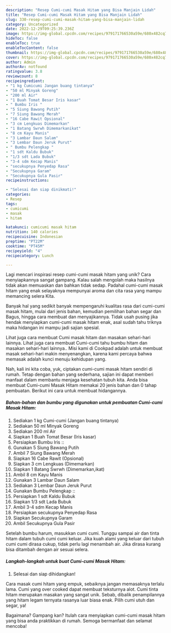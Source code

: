 ```yaml
---
description: "Resep Cumi-cumi Masak Hitam yang Bisa Manjain Lidah"
title: "Resep Cumi-cumi Masak Hitam yang Bisa Manjain Lidah"
slug: 330-resep-cumi-cumi-masak-hitam-yang-bisa-manjain-lidah
category: Uncategorized
date: 2022-12-29T09:25:39.236Z
image: https://img-global.cpcdn.com/recipes/979171766530a59e/680x482cq70/cumi-cumi-masak-hitam-foto-resep-utama.jpg
hideToc: false
enableToc: true
enableTocContent: false
thumbnail: https://img-global.cpcdn.com/recipes/979171766530a59e/680x482cq70/cumi-cumi-masak-hitam-foto-resep-utama.jpg
cover: https://img-global.cpcdn.com/recipes/979171766530a59e/680x482cq70/cumi-cumi-masak-hitam-foto-resep-utama.jpg
author: Admin
authorAv: notfound
ratingvalue: 3.8
reviewcount: 8
recipeingredient:
- "1 kg Cumicumi Jangan buang tintanya"
- "50 ml Minyak Goreng"
- "200 ml Air"
- "1 Buah Tomat Besar Iris kasar"
- " Bumbu Iris "
- "5 Siung Bawang Putih"
- "7 Siung Bawang Merah"
- "16 Cabe Rawit Opsional"
- "3 cm Lengkuas Dimemarkan"
- "1 Batang Swrwh Dimemarkanikat"
- "8 cm Kayu Manis"
- "3 Lambar Daun Salam"
- "3 Lembar Daun Jeruk Purut"
- " Bumbu Pelengkap "
- "1 sdt Kaldu Bubuk"
- "1/3 sdt Lada Bubuk"
- "3-4 sdm Kecap Manis"
- "secukupnya Penyedap Rasa"
- "Secukupnya Garam"
- "Secukupnya Gula Pasir"
recipeinstructions:

- "Selesai dan siap dinikmati!"
categories:
- Resep
tags:
- cumicumi
- masak
- hitam

katakunci: cumicumi masak hitam 
nutrition: 140 calories
recipecuisine: Indonesian
preptime: "PT22M"
cooktime: "PT45M"
recipeyield: "4"
recipecategory: Lunch

---
```





Lagi mencari inspirasi resep cumi-cumi masak hitam yang unik? Cara menyiapkannya sangat gampang. Kalau salah mengolah maka hasilnya tidak akan memuaskan dan bahkan tidak sedap. Padahal cumi-cumi masak hitam yang enak selayaknya mempunyai aroma dan cita rasa yang mampu memancing selera Kita.





Banyak hal yang sedikit banyak mempengaruhi kualitas rasa dari cumi-cumi masak hitam, mulai dari jenis bahan, kemudian pemilihan bahan segar dan Bagus, hingga cara membuat dan menyajikannya. Tidak usah pusing jika hendak menyiapkan cumi-cumi masak hitam enak,      asal sudah tahu triknya maka hidangan ini mampu jadi sajian spesial.














Lihat juga cara membuat Cumi masak hitam dan masakan sehari-hari lainnya. Lihat juga cara membuat Cumi-cumi tahu bumbu hitam dan masakan sehari-hari lainnya.. Misi kami di Cookpad adalah untuk membuat masak sehari-hari makin menyenangkan, karena kami percaya bahwa memasak adalah kunci menuju kehidupan yang.






Nah, kali ini kita coba, yuk, ciptakan cumi-cumi masak hitam sendiri di rumah. Tetap dengan bahan yang sederhana, sajian ini dapat memberi manfaat dalam membantu menjaga kesehatan tubuh kita. Anda bisa membuat Cumi-cumi Masak Hitam memakai 20 jenis bahan dan 0 tahap pembuatan. Berikut ini cara untuk membuat hidangannya.

<!--inarticleads1-->

##### Bahan-bahan dan bumbu yang digunakan untuk pembuatan Cumi-cumi Masak Hitam:

1. Sediakan 1 kg Cumi-cumi (Jangan buang tintanya)
1. Sediakan 50 ml Minyak Goreng
1. Sediakan 200 ml Air
1. Siapkan 1 Buah Tomat Besar (Iris kasar)
1. Persiapkan  Bumbu Iris ::
1. Gunakan 5 Siung Bawang Putih
1. Ambil 7 Siung Bawang Merah
1. Siapkan 16 Cabe Rawit (Opsional)
1. Siapkan 3 cm Lengkuas (Dimemarkan)
1. Siapkan 1 Batang Swrwh (Dimemarkan,ikat)
1. Ambil 8 cm Kayu Manis
1. Gunakan 3 Lambar Daun Salam
1. Sediakan 3 Lembar Daun Jeruk Purut
1. Gunakan  Bumbu Pelengkap ::
1. Persiapkan 1 sdt Kaldu Bubuk
1. Siapkan 1/3 sdt Lada Bubuk
1. Ambil 3-4 sdm Kecap Manis
1. Persiapkan secukupnya Penyedap Rasa
1. Siapkan Secukupnya Garam
1. Ambil Secukupnya Gula Pasir


Setelah bumbu harum, masukkan cumi cumi. Tunggu sampai air dan tinta hitam dalam tubuh cumi cumi keluar. Jika kuah alami yang keluar dari tubuh cumi cumi dirasa cukup, tidak perlu lagi menambah air. Jika dirasa kurang bisa ditambah dengan air sesuai selera. 

<!--inarticleads2-->

##### Langkah-langkah untuk buat Cumi-cumi Masak Hitam:


1. Selesai dan siap dihidangkan!

Cara masak cumi hitam yang empuk, sebaiknya jangan memasaknya terlalu lama. Cumi yang over cooked dapat membuat teksturnya alot. Cumi tinta hitam merupakan masakan yang sangat unik. Sebab, dibalik penampilannya yang hitam legam ternyata rasanya luar biasa enak. Pilih cumi utuh dan segar, ya! 

Bagaimana? Gampang kan? Itulah cara menyiapkan cumi-cumi masak hitam yang bisa anda praktikkan di rumah. Semoga bermanfaat dan selamat mencoba!
